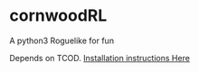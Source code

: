 # cornwoodRL
A python3 Roguelike for fun

Depends on TCOD.  [Installation instructions Here](https://python-tcod.readthedocs.io/en/latest/installation.html)
